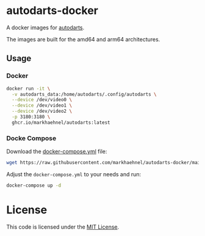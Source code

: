 # autodarts-docker

A docker images for [autodarts](https://github.com/autodarts/releases).

The images are built for the amd64 and arm64 architectures.

## Usage

### Docker

```bash
docker run -it \
  -v autodarts_data:/home/autodarts/.config/autodarts \
  --device /dev/video0 \
  --device /dev/video1 \
  --device /dev/video2 \
  -p 3180:3180 \
  ghcr.io/markhaehnel/autodarts:latest
```

### Docke Compose

Download the [docker-compose.yml](docker-compose.yml) file:

```bash
wget https://raw.githubusercontent.com/markhaehnel/autodarts-docker/main/docker-compose.yml
```

Adjust the `docker-compose.yml` to your needs and run:

```bash
docker-compose up -d
```

# License

This code is licensed under the [MIT License](./LICENSE).